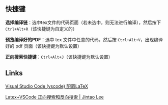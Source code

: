 ## 快捷键

**选择编译链**：选中tex文件的代码页面（若未选中，则无法进行编译），然后按下 `Ctrl+Alt+R`（该快捷键为自定义的）

**预览编译好的PDF**：选中 tex 文件中任意的代码，然后按 `Ctrl+Alt+V`，出现编译好的 pdf 页面（该快捷键为默认设置）

**正向搜索快捷键**：`Ctrl+Alt+J`（该快捷键为默认设置）

## Links

[Visual Studio Code (vscode) 配置LaTeX](https://zhuanlan.zhihu.com/p/166523064)

[Latex+VSCode 正向搜索和反向搜索 | Jintao Lee](https://jintaolee-roger.github.io/posts/latexsearch/)